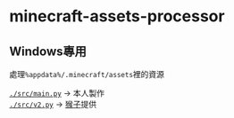 # minecraft-assets-processor

## **Windows專用**

處理`%appdata%/.minecraft/assets`裡的資源

[`./src/main.py`](./src/main.py) -> 本人製作  
[`./src/v2.py`](./src/v2.py) -> [猴子](https://github.com/a3510377)提供
